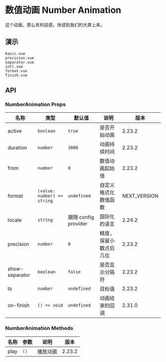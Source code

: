 # 数值动画 Number Animation

这个动画，那么有科技感，快请到我们的大屏上来。

## 演示

```demo
basic.vue
precision.vue
separator.vue
intl.vue
format.vue
finish.vue
```

## API

### NumberAnimation Props

| 名称 | 类型 | 默认值 | 说明 | 版本 |
| --- | --- | --- | --- | --- |
| active | `boolean` | `true` | 是否开始动画 | 2.23.2 |
| duration | `number` | `3000` | 动画持续时间 | 2.23.2 |
| from | `number` | `0` | 数值动画起始值 | 2.23.2 |
| format | `(value: number) => string` | `undefined` | 自定义格式化数值函数 | NEXT_VERSION |
| locale | `string` | 跟随 config provider | 国际化的语言 | 2.24.2 |
| precision | `number` | `0` | 精度，保留小数点后几位 | 2.23.2 |
| show-separator | `boolean` | `false` | 是否显示分隔符 | 2.23.2 |
| to | `number` | `undefined` | 目标值 | 2.23.2 |
| on-finish | `() => void` | `undefined` | 动画结束的回调 | 2.31.0 |

### NumberAnimation Methods

| 名称 | 参数 | 说明     | 版本   |
| ---- | ---- | -------- | ------ |
| play | `()` | 播放动画 | 2.23.2 |
